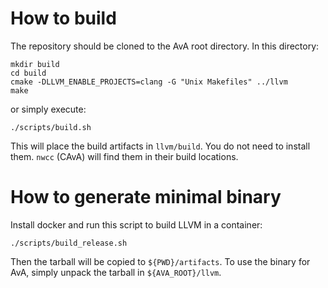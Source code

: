 # How to build

The repository should be cloned to the AvA root directory.
In this directory:

```
mkdir build
cd build
cmake -DLLVM_ENABLE_PROJECTS=clang -G "Unix Makefiles" ../llvm
make
```

or simply execute:

```
./scripts/build.sh
```

This will place the build artifacts in `llvm/build`. You do not need to install them.
`nwcc` (CAvA) will find them in their build locations.

# How to generate minimal binary

Install docker and run this script to build LLVM in a container:

```
./scripts/build_release.sh
```

Then the tarball will be copied to `${PWD}/artifacts`. To use the binary for AvA,
simply unpack the tarball in `${AVA_ROOT}/llvm`.
